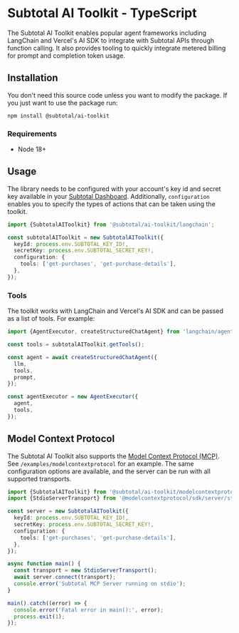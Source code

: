 # Subtotal AI Toolkit - TypeScript

The Subtotal AI Toolkit enables popular agent frameworks including LangChain and Vercel's AI SDK to integrate with Subtotal APIs through function calling. It also provides tooling to quickly integrate metered billing for prompt and completion token usage.

## Installation

You don't need this source code unless you want to modify the package. If you just
want to use the package run:

```
npm install @subtotal/ai-toolkit
```

### Requirements

- Node 18+

## Usage

The library needs to be configured with your account's key id and secret key available in your [Subtotal Dashboard][api-keys]. Additionally, `configuration` enables you to specify the types of actions that can be taken using the toolkit.

```typescript
import {SubtotalAIToolkit} from '@subtotal/ai-toolkit/langchain';

const subtotalAIToolkit = new SubtotalAIToolkit({
  keyId: process.env.SUBTOTAL_KEY_ID!,
  secretKey: process.env.SUBTOTAL_SECRET_KEY!,
  configuration: {
    tools: ['get-purchases', 'get-purchase-details'],
  },
});
```

### Tools

The toolkit works with LangChain and Vercel's AI SDK and can be passed as a list of tools. For example:

```typescript
import {AgentExecutor, createStructuredChatAgent} from 'langchain/agents';

const tools = subtotalAIToolkit.getTools();

const agent = await createStructuredChatAgent({
  llm,
  tools,
  prompt,
});

const agentExecutor = new AgentExecutor({
  agent,
  tools,
});
```

## Model Context Protocol

The Subtotal AI Toolkit also supports the [Model Context Protocol (MCP)](https://modelcontextprotocol.com/). See `/examples/modelcontextprotocol` for an example. The same configuration options are available, and the server can be run with all supported transports.

```typescript
import {SubtotalAIToolkit} from '@subtotal/ai-toolkit/modelcontextprotocol';
import {StdioServerTransport} from '@modelcontextprotocol/sdk/server/stdio.js';

const server = new SubtotalAIToolkit({
  keyId: process.env.SUBTOTAL_KEY_ID!,
  secretKey: process.env.SUBTOTAL_SECRET_KEY!,
  configuration: {
    tools: ['get-purchases', 'get-purchase-details'],
  },
});

async function main() {
  const transport = new StdioServerTransport();
  await server.connect(transport);
  console.error('Subtotal MCP Server running on stdio');
}

main().catch((error) => {
  console.error('Fatal error in main():', error);
  process.exit(1);
});
```

[api-keys]: https://dashboard.subtotal.com/api-keys
